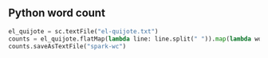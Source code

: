 Python word count 
----------------------

```python
el_quijote = sc.textFile("el-quijote.txt")
counts = el_quijote.flatMap(lambda line: line.split(" ")).map(lambda word: (word, 1)).reduceByKey(lambda a, b: a + b)
counts.saveAsTextFile("spark-wc")
```
